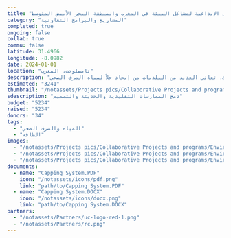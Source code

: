 ```yaml
---
title: "الحلول الإبداعية لمشاكل البيئة في المغرب والمنطقة البحر الأبيض المتوسط"
category: "المشاريع والبرامج التعاونية"
completed: true
ongoing: false
collab: true
commu: false
latitude: 31.4966
longitude: -8.0982
date: 2024-01-01
location: "تامصلوحت، المغرب"
description: "تقع خمسة وتسعون في المائة من أشجار الزيتون في العالم في منطقة البحر الأبيض المتوسط. ونتيجة لذلك، تعاني العديد من البلديات من إيجاد حلاً لمياه الصرف الصحي (OWW) التي تنتجها صناعة زيت الزيتون. تواجه منطقة مراكش آسفي تحديات بيئية إضافية ضمن القطاع الصناعي التقليدي، لاسيما في تامصلوحت. نظرًا لمناخها القاسي، تعتبر الأخشاب نادرة، مما يجبر الفخارين على حرق الإطارات لتشغيل أفرانهم. عند النظر في تصميمات بديلة لقطاع الفخار في تامصلوحت، من المهم دمج الطرق والتصميم التقليديين بوعي مع الممارسة والتصميم الحديثين. كانت دراسة الحالة لـ إينيرجي إكسشينج ركيزة الأطروحة ونقطة الانطلاق لتطوير مشروع فرن Tameslouht الخاص بالطاقة الناتجة عن النفايات باستخدام غاز الميثان الذي يستخدم OWW كمصبغ والنفايات الصلبة للاحتراق."
estimated: "3241"
thumbnail: "/notassets/Projects pics/Collaborative Projects and programs/Environemtal Issues/pic1.webp"
sdescription: "دمج الممارسات التقليدية والحديثة والتصميم"
budget: "5234"
raised: "5234"
donors: "34"
tags:
  - "المياه والصرف الصحي"
  - "الطاقة"
images:
  - "/notassets/Projects pics/Collaborative Projects and programs/Environemtal Issues/pic1.webp"
  - "/notassets/Projects pics/Collaborative Projects and programs/Environemtal Issues/pic2.webp"
  - "/notassets/Projects pics/Collaborative Projects and programs/Environemtal Issues/pic3.webp"
documents:
  - name: "Capping System.PDF"
    icon: "/notassets/icons/pdf.png"
    link: "path/to/Capping System.PDF"
  - name: "Capping System.DOCX"
    icon: "/notassets/icons/docx.png"
    link: "path/to/Capping System.DOCX"
partners:
  - "/notassets/Partners/uc-logo-red-1.png"
  - "/notassets/Partners/rc.png"
---
```

